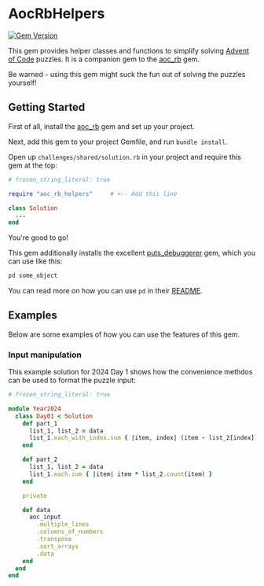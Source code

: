 # AocRbHelpers

[![Gem Version](https://badge.fury.io/rb/aoc_rb_helpers.svg)](https://badge.fury.io/rb/aoc_rb_helpers)

This gem provides helper classes and functions to simplify solving [Advent of Code](https://adventofcode.com) puzzles. 
It is a companion gem to the [aoc_rb](https://github.com/pacso/aoc_rb) gem.

Be warned - using this gem might suck the fun out of solving the puzzles yourself!

## Getting Started

First of all, install the [aoc_rb](https://github.com/pacso/aoc_rb) gem and set up your project.

Next, add this gem to your project Gemfile, and run `bundle install`.

Open up `challenges/shared/solution.rb` in your project and require this gem at the top:

```ruby
# frozen_string_literal: true

require "aoc_rb_helpers"     # <-- Add this line

class Solution
  ...
end
```

You're good to go!

This gem additionally installs the excellent [puts_debuggerer](https://github.com/AndyObtiva/puts_debuggerer) gem, which you can use like this:

```ruby
pd some_object
```

You can read more on how you can use `pd` in their [README](https://github.com/AndyObtiva/puts_debuggerer/blob/master/README.md).

## Examples

Below are some examples of how you can use the features of this gem.

### Input manipulation

This example solution for 2024 Day 1 shows how the convenience methdos can be used to format the puzzle input:

```ruby
# frozen_string_literal: true

module Year2024
  class Day01 < Solution
    def part_1
      list_1, list_2 = data
      list_1.each_with_index.sum { |item, index| (item - list_2[index]).abs }
    end

    def part_2
      list_1, list_2 = data
      list_1.each.sum { |item| item * list_2.count(item) }
    end

    private

    def data
      aoc_input
        .multiple_lines
        .columns_of_numbers
        .transpose
        .sort_arrays
        .data
    end
  end
end
```
